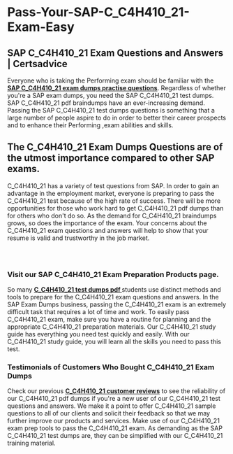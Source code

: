 # Pass-Your-SAP-C_C4H410_21-Exam-Easy
<h2><strong>SAP C_C4H410_21 Exam Questions and Answers | Certsadvice</strong></h2> <p>Everyone who is taking the Performing exam should be familiar with the <a href="http://www.certsadvice.com/sap/c_c4h410_21-practice-questions"><strong>SAP C_C4H410_21 exam dumps practise questions</strong></a>. Regardless of whether you&#39;re a SAP exam dumps, you need the SAP C_C4H410_21 test dumps. SAP C_C4H410_21 pdf braindumps have an ever-increasing demand. Passing the SAP C_C4H410_21 test dumps questions is something that a large number of people aspire to do in order to better their career prospects and to enhance their Performing ,exam abilities and skills.</p> <h2><strong>The C_C4H410_21 Exam Dumps Questions are of the utmost importance compared to other SAP exams.</strong></h2> <p>C_C4H410_21 has a variety of test questions from SAP. In order to gain an advantage in the employment market, everyone is preparing to pass the C_C4H410_21 test because of the high rate of success. There will be more opportunities for those who work hard to get C_C4H410_21 pdf dumps than for others who don&#39;t do so. As the demand for C_C4H410_21 braindumps grows, so does the importance of the exam. Your concerns about the C_C4H410_21 exam questions and answers will help to show that your resume is valid and trustworthy in the job market.</p> <p><a href="http://www.certsadvice.com/sap/c_c4h410_21-practice-questions" style="display: block; padding: 1em 0; text-align: center; "><img alt="" src="https://1.bp.blogspot.com/-RUOr8Wn-CRk/YUYAxC8kcHI/AAAAAAAAAnw/F7BbdI3tw8QDj5z8iX0vQAioQzKiUxduwCLcBGAsYHQ/s0/unnamed.jpg" /></a></p> <h3><strong>Visit our SAP C_C4H410_21 Exam Preparation Products page.</strong></h3> <p>So many <a href="http://www.certsadvice.com/sap/c_c4h410_21-practice-questions"><strong>C_C4H410_21 test dumps pdf </strong></a>students use distinct methods and tools to prepare for the C_C4H410_21 exam questions and answers. In the SAP Exam Dumps business, passing the C_C4H410_21 exam is an extremely difficult task that requires a lot of time and work. To easily pass C_C4H410_21 exam, make sure you have a routine for planning and the appropriate C_C4H410_21 preparation materials. Our C_C4H410_21 study guide has everything you need test quickly and easily. With our C_C4H410_21 study guide, you will learn all the skills you need to pass this test.</p> <h3><strong>Testimonials of Customers Who Bought C_C4H410_21 Exam Dumps</strong></h3> <p>Check our previous <a href="http://www.certsadvice.com/sap/c_c4h410_21-practice-questions"><strong>C_C4H410_21 customer reviews</strong></a> to see the reliability of our C_C4H410_21 pdf dumps if you&#39;re a new user of our C_C4H410_21 test questions and answers. We make it a point to offer C_C4H410_21 sample questions to all of our clients and solicit their feedback so that we may further improve our products and services. Make use of our C_C4H410_21 exam prep tools to pass the C_C4H410_21 exam. As demanding as the SAP C_C4H410_21 test dumps are, they can be simplified with our C_C4H410_21 training material.</p>
